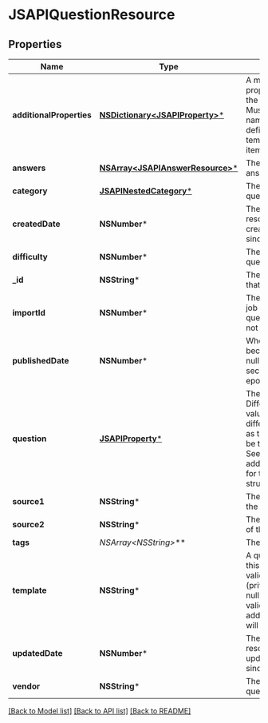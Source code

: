 # JSAPIQuestionResource

## Properties
Name | Type | Description | Notes
------------ | ------------- | ------------- | -------------
**additionalProperties** | [**NSDictionary&lt;JSAPIProperty&gt;***](JSAPIProperty.md) | A map of additional properties, keyed on the property name.  Must match the names and types defined in the template for this item type | [optional] 
**answers** | [**NSArray&lt;JSAPIAnswerResource&gt;***](JSAPIAnswerResource.md) | The list of available answers | [optional] 
**category** | [**JSAPINestedCategory***](JSAPINestedCategory.md) | The category for the question | 
**createdDate** | **NSNumber*** | The date/time this resource was created in seconds since unix epoch | [optional] 
**difficulty** | **NSNumber*** | The difficulty of the question | 
**_id** | **NSString*** | The unique ID for that resource | [optional] 
**importId** | **NSNumber*** | The id of the import job that created the question, or null if not from an import | [optional] 
**publishedDate** | **NSNumber*** | When the question becomes available, null for never, in seconds since epoch | [optional] 
**question** | [**JSAPIProperty***](JSAPIProperty.md) | The question. Different &#39;type&#39; values indicate different structures as the question may be test, image, etc. See information on additional properties for the list and their structures | 
**source1** | **NSString*** | The first source of the question | [optional] 
**source2** | **NSString*** | The second source of the question | [optional] 
**tags** | **NSArray&lt;NSString*&gt;*** | The list of tags | [optional] 
**template** | **NSString*** | A question template this question is validated against (private). May be null and no validation of additional_properties will be done | [optional] 
**updatedDate** | **NSNumber*** | The date/time this resource was last updated in seconds since unix epoch | [optional] 
**vendor** | **NSString*** | The supplier of the question | [optional] 

[[Back to Model list]](../README.md#documentation-for-models) [[Back to API list]](../README.md#documentation-for-api-endpoints) [[Back to README]](../README.md)



